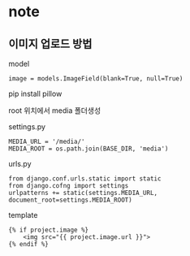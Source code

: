 # note


## 이미지 업로드 방법

model

	image = models.ImageField(blank=True, null=True)

pip install pillow

root 위치에서 media 폴더생성

settings.py 

	MEDIA_URL = '/media/'
	MEDIA_ROOT = os.path.join(BASE_DIR, 'media')

urls.py

	from django.conf.urls.static import static
	from django.cofng import settings
	urlpatterns += static(settings.MEDIA_URL, document_root=settings.MEDIA_ROOT)
	
template 

	{% if project.image %}
		<img src="{{ project.image.url }}">
	{% endif %}




